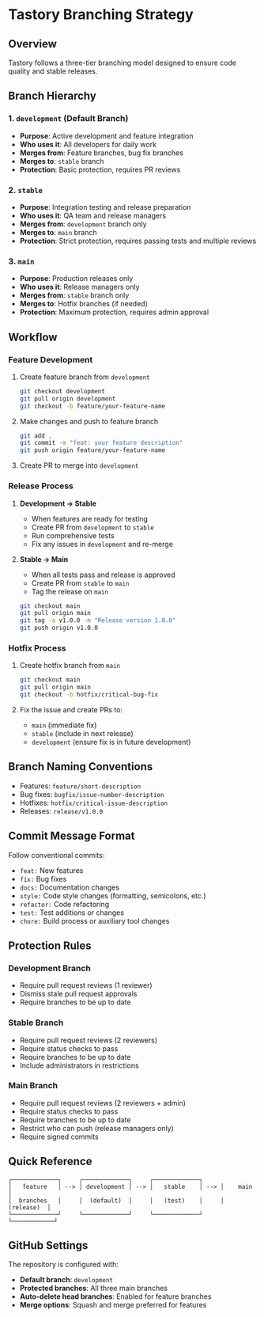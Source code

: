 # Tastory Branching Strategy

## Overview

Tastory follows a three-tier branching model designed to ensure code quality and stable releases.

## Branch Hierarchy

### 1. `development` (Default Branch)

- **Purpose**: Active development and feature integration
- **Who uses it**: All developers for daily work
- **Merges from**: Feature branches, bug fix branches
- **Merges to**: `stable` branch
- **Protection**: Basic protection, requires PR reviews

### 2. `stable`

- **Purpose**: Integration testing and release preparation
- **Who uses it**: QA team and release managers
- **Merges from**: `development` branch only
- **Merges to**: `main` branch
- **Protection**: Strict protection, requires passing tests and multiple reviews

### 3. `main`

- **Purpose**: Production releases only
- **Who uses it**: Release managers only
- **Merges from**: `stable` branch only
- **Merges to**: Hotfix branches (if needed)
- **Protection**: Maximum protection, requires admin approval

## Workflow

### Feature Development

1. Create feature branch from `development`

   ```bash
   git checkout development
   git pull origin development
   git checkout -b feature/your-feature-name
   ```

2. Make changes and push to feature branch

   ```bash
   git add .
   git commit -m "feat: your feature description"
   git push origin feature/your-feature-name
   ```

3. Create PR to merge into `development`

### Release Process

1. **Development → Stable**

   - When features are ready for testing
   - Create PR from `development` to `stable`
   - Run comprehensive tests
   - Fix any issues in `development` and re-merge

2. **Stable → Main**
   - When all tests pass and release is approved
   - Create PR from `stable` to `main`
   - Tag the release on `main`
   ```bash
   git checkout main
   git pull origin main
   git tag -a v1.0.0 -m "Release version 1.0.0"
   git push origin v1.0.0
   ```

### Hotfix Process

1. Create hotfix branch from `main`

   ```bash
   git checkout main
   git pull origin main
   git checkout -b hotfix/critical-bug-fix
   ```

2. Fix the issue and create PRs to:
   - `main` (immediate fix)
   - `stable` (include in next release)
   - `development` (ensure fix is in future development)

## Branch Naming Conventions

- Features: `feature/short-description`
- Bug fixes: `bugfix/issue-number-description`
- Hotfixes: `hotfix/critical-issue-description`
- Releases: `release/v1.0.0`

## Commit Message Format

Follow conventional commits:

- `feat:` New features
- `fix:` Bug fixes
- `docs:` Documentation changes
- `style:` Code style changes (formatting, semicolons, etc.)
- `refactor:` Code refactoring
- `test:` Test additions or changes
- `chore:` Build process or auxiliary tool changes

## Protection Rules

### Development Branch

- Require pull request reviews (1 reviewer)
- Dismiss stale pull request approvals
- Require branches to be up to date

### Stable Branch

- Require pull request reviews (2 reviewers)
- Require status checks to pass
- Require branches to be up to date
- Include administrators in restrictions

### Main Branch

- Require pull request reviews (2 reviewers + admin)
- Require status checks to pass
- Require branches to be up to date
- Restrict who can push (release managers only)
- Require signed commits

## Quick Reference

```
┌─────────────┐     ┌─────────────┐     ┌─────────────┐
│   feature   │ --> │ development │ --> │   stable    │ --> │    main    │
│  branches   │     │  (default)  │     │   (test)    │     │ (release)  │
└─────────────┘     └─────────────┘     └─────────────┘     └────────────┘
```

## GitHub Settings

The repository is configured with:

- **Default branch**: `development`
- **Protected branches**: All three main branches
- **Auto-delete head branches**: Enabled for feature branches
- **Merge options**: Squash and merge preferred for features
